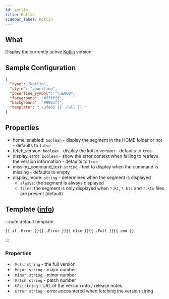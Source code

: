 ```yaml
---
id: kotlin
title: Kotlin
sidebar_label: Kotlin
---
```


## What

Display the currently active [Kotlin][kotlin] version.

## Sample Configuration

```json
{
  "type": "kotlin",
  "style": "powerline",
  "powerline_symbol": "\uE0B0",
  "foreground": "#ffffff",
  "background": "#906cff",
  "template": " \ufa05 {{ .Full }} "
}
```

## Properties

- home_enabled: `boolean` - display the segment in the HOME folder or not - defaults to `false`
- fetch_version: `boolean` - display the kotlin version - defaults to `true`
- display_error: `boolean` - show the error context when failing to retrieve the version information - defaults to `true`
- missing_command_text: `string` - text to display when the command is missing - defaults to empty
- display_mode: `string` - determines when the segment is displayed
  - `always`: the segment is always displayed
  - `files`: the segment is only displayed when `*.kt`, `*.kts` and `*.ktm` files are present (default)

## Template ([info][templates])

:::note default template

``` template
{{ if .Error }}{{ .Error }}{{ else }}{{ .Full }}{{ end }}
```

:::

### Properties

- `.Full`: `string` - the full version
- `.Major`: `string` - major number
- `.Minor`: `string` - minor number
- `.Patch`: `string` - patch number
- `.URL`: `string` - URL of the version info / release notes
- `.Error`: `string` - error encountered when fetching the version string

[templates]: /docs/configuration/templates
[kotlin]: https://kotlinlang.org/
